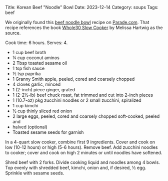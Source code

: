 Title: Korean Beef "Noodle" Bowl
Date: 2023-12-14
Category: soups
Tags: beef

[whole30]: https://www.amazon.com/Whole30-Slow-Cooker-Prep-Go/dp/132853104X/

We originally found this [beef noodle bowl](https://parade.com/734789/parade/korean-beef-noodle-bowl/)
recipe on [Parade.com](https://parade.com). That recipe references the book [Whole30 Slow
Cooker][whole30] by Melissa Hartwig as the source.

Cook time: 6 hours.  Serves: 4.

* 1 cup beef broth
* ¼ cup coconut aminos
* 2 Tbsp toasted sesame oil
* 1 tsp fish sauce
* ½ tsp paprika
* 1 Granny Smith apple, peeled, cored and coarsely chopped
* 4 cloves garlic, minced
* 1 (2-inch) piece ginger, grated
* 1 (2-2½-lb) beef chuck roast, fat trimmed and cut into 2-inch pieces
* 1 (10.7-oz) pkg zucchini noodles or 2 small zucchini, spiralized
* 1 cup kimchi
* ½ cup thinly sliced red onion
* 2 large eggs, peeled, cored and coarsely chopped soft-cooked, peeled and
* halved (optional)
* Toasted sesame seeds for garnish

In a 4-quart slow cooker, combine first 9 ingredients. Cover and cook on low
(10-12 hours) or high (5-6 hours). Remove beef. Add zucchini noodles to
cooker; cover and cook on high 2 minutes or until noodles have softened.

Shred beef with 2 forks. Divide cooking liquid and noodles among 4 bowls. Top
evenly with shredded beef, kimchi, onion and, if desired, ½ egg. Sprinkle with
sesame seeds.